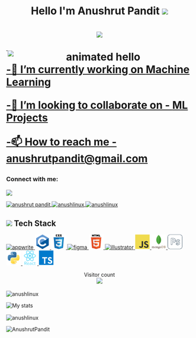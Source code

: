 <h1 align="center">Hello I'm Anushrut Pandit <img src="https://media.giphy.com/media/hvRJCLFzcasrR4ia7z/giphy.gif" width="30"/h1>

<p align="center">
  <a href="https://github.com/DenverCoder1/readme-typing-svg"><img src="https://readme-typing-svg.herokuapp.com?lines=Computer+Science+Student;Always%20learning%20new%20things&center=true&width=500&height=50"></a>
</p>

<a href="https://www.youtube.com/results?search_query=never+gonna+give+you+up"><img align = "right" src="https://user-images.githubusercontent.com/74038190/225813708-98b745f2-7d22-48cf-9150-083f1b00d6c9.gif" width="500" alt="animated hello">

----------------------------------------------------------------

<div align = "left">

  
 -🔭 I’m currently working on **Machine Learning**

 -👯 I’m looking to collaborate on - **ML Projects**

 -📫 How to reach me - **anushrutpandit@gmail.com**
 

</div>



<h3 align="left">Connect with me:</h3>
<p align="left">
<a href="https://twitter.com/anushrut43047" target="blank">
  
  <img align="center" height="90" src="https://user-images.githubusercontent.com/74038190/235294011-b8074c31-9097-4a65-a594-4151b58743a8.gif" /></a>
  
<a href="https://linkedin.com/in/anushrut pandit">
<img align="center" src="https://user-images.githubusercontent.com/74038190/235294012-0a55e343-37ad-4b0f-924f-c8431d9d2483.gif" alt="anushrut pandit" height="90" />
</a>
<a href="https://instagram.com/anushlinux" target="blank">
  <img align="center" src="https://user-images.githubusercontent.com/74038190/235294013-a33e5c43-a01c-43f6-b44d-a406d8b4ab75.gif" alt="anushlinux" height="90" />
</a>
<a href="https://www.leetcode.com/anushlinux" target="blank"><img align="center" src="https://camo.githubusercontent.com/3f49283bfe1981d544b898d1393245dc86ef506d4dee390d89fa80a928d24797/68747470733a2f2f692e70696e696d672e636f6d2f6f726967696e616c732f37332f65312f35342f37336531353432323031316537363365613962333033613737333865373161332e676966" alt="anushlinux" height="75" />
</a>
</p>

<div align="left">
  <h2><img src="https://media2.giphy.com/media/QssGEmpkyEOhBCb7e1/giphy.gif?cid=ecf05e47a0n3gi1bfqntqmob8g9aid1oyj2wr3ds3mg700bl&rid=giphy.gif" width="20"> Tech Stack</h2>
  
<p align="left"> <a href="https://appwrite.io" target="_blank" rel="noreferrer"> 
  <img src="https://www.vectorlogo.zone/logos/appwriteio/appwriteio-icon.svg" alt="appwrite" width="40" height="40"/>
</a> 
  <a href="https://www.cprogramming.com/" target="_blank" rel="noreferrer"> 
    <img src="https://raw.githubusercontent.com/devicons/devicon/master/icons/c/c-original.svg" alt="c" width="40" height="40"/>
  </a> 
  <a href="https://www.w3schools.com/css/" target="_blank" rel="noreferrer">
    <img src="https://raw.githubusercontent.com/devicons/devicon/master/icons/css3/css3-original-wordmark.svg" alt="css3" width="40" height="40"/> 
  </a>
  <a href="https://www.figma.com/" target="_blank" rel="noreferrer"> 
    <img src="https://www.vectorlogo.zone/logos/figma/figma-icon.svg" alt="figma" width="40" height="40"/>
  </a> 
  <a href="https://www.w3.org/html/" target="_blank" rel="noreferrer"> 
    <img src="https://raw.githubusercontent.com/devicons/devicon/master/icons/html5/html5-original-wordmark.svg" alt="html5" width="40" height="40"/>
  </a> 
  <a href="https://www.adobe.com/in/products/illustrator.html" target="_blank" rel="noreferrer"> 
    <img src="https://www.vectorlogo.zone/logos/adobe_illustrator/adobe_illustrator-icon.svg" alt="illustrator" width="40" height="40"/>
  </a> 
  <a href="https://developer.mozilla.org/en-US/docs/Web/JavaScript" target="_blank" rel="noreferrer">
      <img src="https://raw.githubusercontent.com/devicons/devicon/master/icons/javascript/javascript-original.svg" alt="javascript" width="40" height="40"/>
  </a> 
  <a href="https://www.mongodb.com/" target="_blank" rel="noreferrer">
    <img src="https://raw.githubusercontent.com/devicons/devicon/master/icons/mongodb/mongodb-original-wordmark.svg" alt="mongodb" width="40" height="40"/>
  </a>
  <a href="https://www.photoshop.com/en" target="_blank" rel="noreferrer">
    <img src="https://raw.githubusercontent.com/devicons/devicon/master/icons/photoshop/photoshop-line.svg" alt="photoshop" width="40" height="40"/> 
  </a> 
  <a href="https://www.python.org" target="_blank" rel="noreferrer"> 
    <img src="https://raw.githubusercontent.com/devicons/devicon/master/icons/python/python-original.svg" alt="python" width="40" height="40"/>
  </a> 
  <a href="https://reactjs.org/" target="_blank" rel="noreferrer"> 
    <img src="https://raw.githubusercontent.com/devicons/devicon/master/icons/react/react-original-wordmark.svg" alt="react" width="40" height="40"/>
  </a> 
  <a href="https://www.typescriptlang.org/" target="_blank" rel="noreferrer"> 
    <img src="https://raw.githubusercontent.com/devicons/devicon/master/icons/typescript/typescript-original.svg" alt="typescript" width="40" height="40"/> 
  </a>
</p>


  <p align="center"> 
  Visitor count<br>
  <img src="https://profile-counter.glitch.me/Anushlinux/count.svg" />
</p>



<p><img align="center" src="https://github-readme-stats.vercel.app/api/top-langs?username=Anushlinux&show_icons=true&theme=algolia&locale=en&layout=compact" alt="anushlinux" /></p>


![My stats](https://github-readme-stats.vercel.app/api?username=Anushlinux&show_icons=true&theme=algolia)

<p><img align="center" src="https://github-readme-streak-stats.herokuapp.com/?user=Anushlinux&theme=algolia" alt="anushlinux" /></p>

<img align="left" src="http://github-profile-summary-cards.vercel.app/api/cards/profile-details?username=Anushlinux&theme=2077" alt="AnushrutPandit" width="60%"   />

